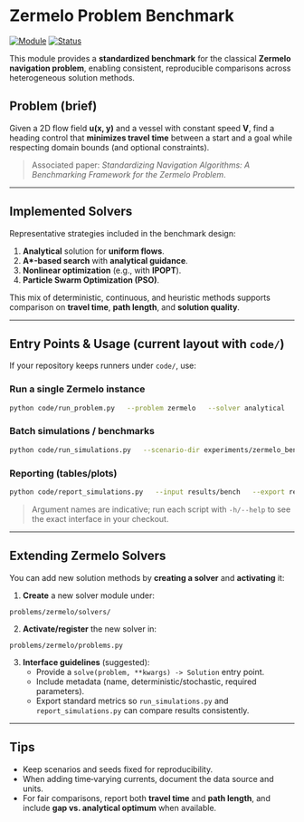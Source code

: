 # Zermelo Problem Benchmark

[![Module](https://img.shields.io/badge/module-zermelo-blue)]()
[![Status](https://img.shields.io/badge/status-baseline-success)]()

This module provides a **standardized benchmark** for the classical **Zermelo navigation problem**, enabling consistent, reproducible comparisons across heterogeneous solution methods.

## Problem (brief)
Given a 2D flow field **u(x, y)** and a vessel with constant speed **V**, find a heading control that **minimizes travel time** between a start and a goal while respecting domain bounds (and optional constraints).

> Associated paper: *Standardizing Navigation Algorithms: A Benchmarking Framework for the Zermelo Problem*.

---

## Implemented Solvers
Representative strategies included in the benchmark design:
1. **Analytical** solution for **uniform flows**.
2. **A\*-based search** with **analytical guidance**.
3. **Nonlinear optimization** (e.g., with **IPOPT**).
4. **Particle Swarm Optimization (PSO)**.

This mix of deterministic, continuous, and heuristic methods supports comparison on **travel time**, **path length**, and **solution quality**.

---

## Entry Points & Usage (current layout with `code/`)
If your repository keeps runners under `code/`, use:

### Run a single Zermelo instance
```bash
python code/run_problem.py   --problem zermelo   --solver analytical   --flow uniform   --speed 1.0   --start 0,0   --goal 1,1   --dt 0.1   --out results/single/
```

### Batch simulations / benchmarks
```bash
python code/run_simulations.py   --scenario-dir experiments/zermelo_bench   --solvers analytical a_star ipopt pso   --repeats 10   --out results/bench/
```

### Reporting (tables/plots)
```bash
python code/report_simulations.py   --input results/bench   --export reports/   --format html
```

> Argument names are indicative; run each script with `-h/--help` to see the exact interface in your checkout.

---

## Extending Zermelo Solvers
You can add new solution methods by **creating a solver** and **activating** it:

1. **Create** a new solver module under:
```
problems/zermelo/solvers/
```
2. **Activate/register** the new solver in:
```
problems/zermelo/problems.py
```
3. **Interface guidelines** (suggested):
   - Provide a `solve(problem, **kwargs) -> Solution` entry point.
   - Include metadata (name, deterministic/stochastic, required parameters).
   - Export standard metrics so `run_simulations.py` and `report_simulations.py` can compare results consistently.

---

## Tips
- Keep scenarios and seeds fixed for reproducibility.
- When adding time‑varying currents, document the data source and units.
- For fair comparisons, report both **travel time** and **path length**, and include **gap vs. analytical optimum** when available.
